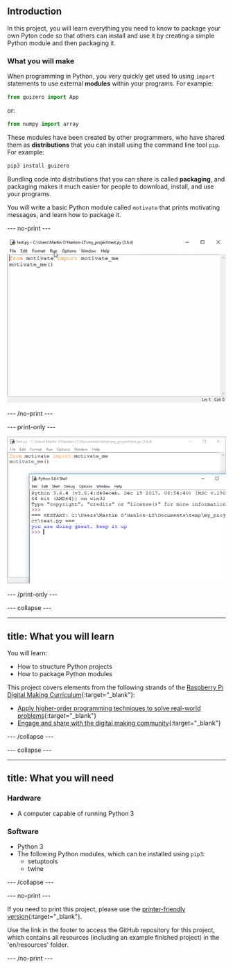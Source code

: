 ## Introduction

In this project, you will learn everything you need to know to package your own Pyton code so that others can install and use it by creating a simple Python module and then packaging it.

### What you will make

When programming in Python, you very quickly get used to using `import` statements to use external **modules** within your programs. For example:

```python
from guizero import App
```

or:

```python
from numpy import array
```

These modules have been created by other programmers, who have shared them as **distributions** that you can install using the command line tool `pip`. For example:

```bash
pip3 install guizero
```

Bundling code into distributions that you can share is called **packaging**, and packaging makes it much easier for people to download, install, and use your programs.

You will write a basic Python module called `motivate` that prints motivating messages, and learn how to package it.

--- no-print ---

![motivate me](images/motivate_me.gif)

--- /no-print ---

--- print-only ---

![motivate me](images/motivate_me.PNG)

--- /print-only ---

--- collapse ---

---
title: What you will learn
---

You will learn:

+ How to structure Python projects
+ How to package Python modules

This project covers elements from the following strands of the [Raspberry Pi Digital Making Curriculum](http://rpf.io/curriculum){:target="_blank"}:

+ [Apply higher-order programming techniques to solve real-world problems](https://curriculum.raspberrypi.org/programming/maker/){:target="_blank"}
+ [Engage and share with the digital making community](https://curriculum.raspberrypi.org/community-and-sharing/creator/){:target="_blank"}

--- /collapse ---

--- collapse ---

---
title: What you will need
---

### Hardware

+ A computer capable of running Python 3

### Software

+ Python 3
+ The following Python modules, which can be installed using `pip3`:
  + setuptools
  + twine

--- /collapse ---

--- no-print ---

If you need to print this project, please use the [printer-friendly version](https://projects.raspberrypi.org/en/projects/project-name/print){:target="_blank"}.

Use the link in the footer to access the GitHub repository for this project, which contains all resources (including an example finished project) in the 'en/resources' folder.

--- /no-print ---

